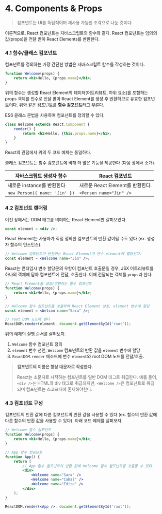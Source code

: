 # 4. Components & Props

> 컴포넌트는 UI를 독립적이며 재사용 가능한 조각으로 나눈 것이다.

이론적으로, React 컴포넌트는 자바스크립트의 함수와 같다. React 컴포넌트는 임의의 값(props)을 전달 받아 React Elements를 반환한다.



### 4.1 함수/클래스 컴포넌트

컴포넌트를 정의하는 가장 간단한 방법은 자바스크립트 함수를 작성하는 것이다.

```jsx
function Welcome(props) {
    return <h1>Hello, {props.name}</h1>;
}
```

위의 함수는 생성할 React Element의 데이터(어트리뷰트, 하위 요소)를 포함하는 props 객체를 인수로 전달 받아 React Element를 생성 후 반환하므로 유효한 컴포넌트이다. 위와 같은 컴포넌트를 **함수 컴포넌트**라고 부른다.

ES6 클래스 문법을 사용하여 컴포넌트를 정의할 수 있다.

```jsx
class Welcome extends React.Component {
    render() {
        return <h1>Hello, {this.props.name}</h1>;
    }
}
```

React의 관점에서 위의 두 코드 예제는 동일하다.

클래스 컴포넌트는 함수 컴포넌트에 비해 더 많은 기능을 제공한다 (다음 장에서 소개).

| 자바스크립트 생성자 함수      | React 컴포넌트                   |
| ----------------------------- | -------------------------------- |
| 새로운 instance를 반환한다    | 새로운 React Element를 반환한다. |
| `new Person({ name: 'Jin' })` | `<Person name="Jin" />`          |



### 4.2 컴포넌트 렌더링

이전 장에서는 DOM 태그를 의미하는 React Element만 살펴보았다.

```jsx
const element = <div />;
```



React Element는 사용자가 직접 정의한 컴포넌트의 반환 값이될 수도 있다 (ex. 생성자 함수의 인스턴스).

```jsx
// Welcome 컴포넌트가 반환하는 React Element가 변수 element에 할당된다.
const element = <Welcome name="Jin" />;
```



React는 런타임시 변수 할당문의 우항이 컴포넌트 호출문일 경우, JSX 어트리뷰트를 하나의 객체에 담아 컴포넌트에 전달, 호출한다. 이때 전달되는 객체를 `props`라 한다. 

```jsx
// React Element를 생성/반환하는 함수 컴포넌트
function Welcome(props) {
    return <h1>Hello, {props.name}</h1>;
}

// Welcome 함수 컴포넌트를 호출하여 React Element 생성, element 변수에 할당
const element = <Welcom name="Sara" />;

// root DOM 노드에 렌더
ReactDOM.render(element, document.getElementById('root'));
```

위의 예제의 실행 순서를 살펴보자.

1. `Welcome` 함수 컴포넌트 정의
2. `element` 변수 선언, `Welcome` 컴포넌트의 반환 값을 `element` 변수에 할당
3. `ReactDOM.render` 메소드에 변수 `element`와 root DOM 노드를 전달/호출.

> **컴포넌트의 이름은 항상 대문자로 작성한다.**
>
> React는 소문자로 시작하는 컴포넌트를 일반 DOM 태그로 취급한다. 예를 들어, `<div />`는 HTML의 div 태그로 취급되지만, `<Welcome />`은 컴포넌트로 취급되며 컴포넌트는 스코프내에 존재해야한다.



### 4.3 컴포넌트 구성

컴포넌트의 반환 값에 다른 컴포넌트의 반환 값을 사용할 수 있다 (ex. 함수의 반환 값에 다른 함수의 반환 값을 사용할 수 있다). 아래 코드 예제를 살펴보자.

```jsx
// Welcome 함수 컴포넌트
function Welcome(props) {
    return <h1>Hello, {props.name}</h1>;
}

// App 함수 컴포넌트
function App() {
    return (
        // App 함수 컴포넌트의 반환 값에 Welcome 함수 컴포넌트를 호출할 수 있다.
    	<div>
        	<Welcome name="Sara" />
            <Welcome name="Cahal" />
            <Welcome name="Edite" />
        </div>
    );
}

ReactDOM.render(<App />, document.getElementById('root'));
```

